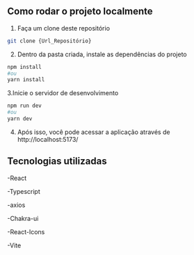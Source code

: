 ## Como rodar o projeto localmente
1. Faça um clone deste repositório
```bash
git clone {Url_Repositório}
```
2. Dentro da pasta criada, instale as dependências do projeto
```bash
npm install
#ou
yarn install
```
3.Inicie o servidor de desenvolvimento
```bash
npm run dev
#ou
yarn dev
```
4. Após isso, você pode acessar a aplicação através de http://localhost:5173/

## Tecnologias utilizadas
-React

-Typescript

-axios

-Chakra-ui

-React-Icons

-Vite
